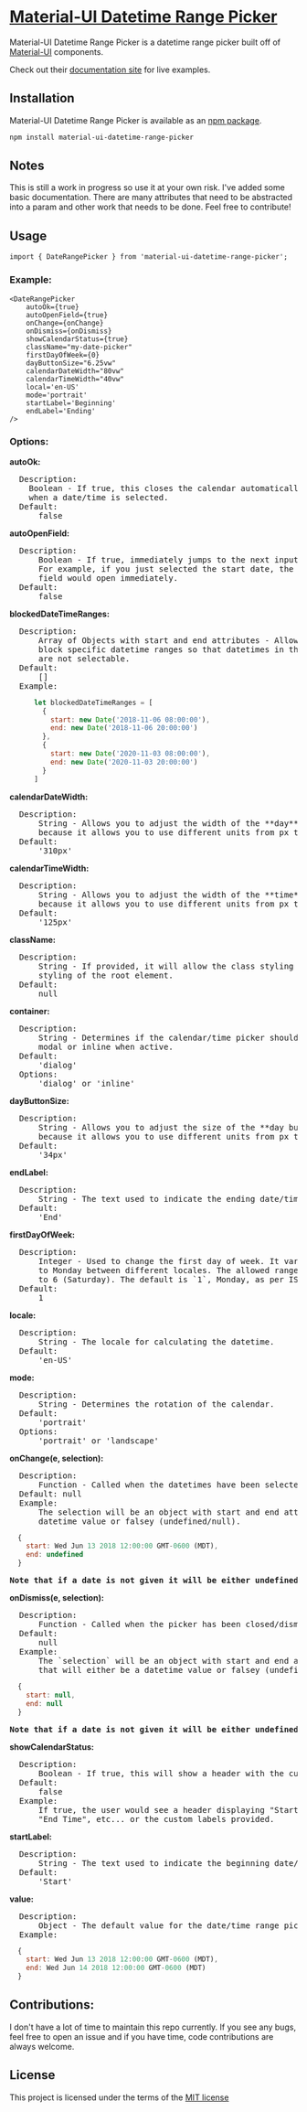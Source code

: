 

# [Material-UI Datetime Range Picker](http://www.material-ui.com/)

Material-UI Datetime Range Picker is a datetime range picker built off of [Material-UI](http://material-ui.com/) components.

Check out their [documentation site](http://www.material-ui.com/) for live examples.

## Installation

Material-UI Datetime Range Picker is available as an [npm package](https://www.npmjs.org/package/material-ui-datetime-range-picker).

```sh
npm install material-ui-datetime-range-picker
```

## Notes

This is still a work in progress so use it at your own risk. I've added some basic documentation. There are many attributes that need to be abstracted into a param and other work that needs to be done. Feel free to contribute!

## Usage

`import { DateRangePicker } from 'material-ui-datetime-range-picker';`

### Example:
```
<DateRangePicker
    autoOk={true}
    autoOpenField={true}
    onChange={onChange}
    onDismiss={onDismiss}
    showCalendarStatus={true}
    className="my-date-picker"
    firstDayOfWeek={0}
    dayButtonSize="6.25vw"
    calendarDateWidth="80vw"
    calendarTimeWidth="40vw"
    local='en-US'
    mode='portrait'
    startLabel='Beginning'
    endLabel='Ending'
/>
```

### Options:


  **autoOk:**
<pre>
  Description:
    Boolean - If true, this closes the calendar automatically
    when a date/time is selected.
  Default:
      false
</pre>
  **autoOpenField:**
<pre>
  Description:
      Boolean - If true, immediately jumps to the next input field.
      For example, if you just selected the start date, the start time
      field would open immediately.
  Default:
      false
</pre>
  **blockedDateTimeRanges:**
  <pre>
  Description:
      Array of Objects with start and end attributes - Allows you to
      block specific datetime ranges so that datetimes in those ranges
      are not selectable.
  Default:
      []
  Example:
</pre>
```javascript
      let blockedDateTimeRanges = [
        {
          start: new Date('2018-11-06 08:00:00'),
          end: new Date('2018-11-06 20:00:00')
        },
        {
          start: new Date('2020-11-03 08:00:00'),
          end: new Date('2020-11-03 20:00:00')
        }
      ]
```
  **calendarDateWidth:**
<pre>
  Description:
      String - Allows you to adjust the width of the **day** picker. It is a string
      because it allows you to use different units from px to vw.
  Default:
      '310px'
</pre>
  **calendarTimeWidth:**
<pre>
  Description:
      String - Allows you to adjust the width of the **time** picker. It is a string
      because it allows you to use different units from px to vw.
  Default:
      '125px'
</pre>
  **className:**
<pre>
  Description:
      String - If provided, it will allow the class styling to overwrite some basic
      styling of the root element.
  Default:
      null
</pre>

**container:**
<pre>
  Description:
      String - Determines if the calendar/time picker should appear as a
      modal or inline when active.
  Default:
      'dialog'
  Options:
      'dialog' or 'inline'
</pre>
  **dayButtonSize:**
<pre>
  Description:
      String - Allows you to adjust the size of the **day button**. It is a string
      because it allows you to use different units from px to vw.
  Default:
      '34px'
</pre>
  **endLabel:**
<pre>
  Description:
      String - The text used to indicate the ending date/time selection fields.
  Default:
      'End'
</pre>
  **firstDayOfWeek:**
<pre>
  Description:
      Integer - Used to change the first day of week. It varies from Saturday
      to Monday between different locales. The allowed range is 0 (Sunday)
      to 6 (Saturday). The default is `1`, Monday, as per ISO 8601.
  Default:
      1
</pre>
  **locale:**
<pre>
  Description:
      String - The locale for calculating the datetime.
  Default:
      'en-US'
</pre>
  **mode:**
<pre>
  Description:
      String - Determines the rotation of the calendar.
  Default:
      'portrait'
  Options:
      'portrait' or 'landscape'
</pre>
  **onChange(e, selection):**
<pre>
  Description:
      Function - Called when the datetimes have been selected for start and end.
  Default: null
  Example:
      The selection will be an object with start and end attributes that will either be a
      datetime value or falsey (undefined/null).
</pre>
```javascript
  {
    start: Wed Jun 13 2018 12:00:00 GMT-0600 (MDT),
    end: undefined
  }
```
<pre><strong>Note that if a date is not given it will be either undefined or null (falsey value).</strong></pre>

  **onDismiss(e, selection):**
<pre>
  Description:
      Function - Called when the picker has been closed/dismissed.
  Default:
      null
  Example:
      The `selection` will be an object with start and end attributes
      that will either be a datetime value or falsey (undefined/null).
</pre>
```javascript
  {
    start: null,
    end: null
  }
```
<pre><strong>Note that if a date is not given it will be either undefined or null (falsey value).</strong></pre>

  **showCalendarStatus:**
<pre>
  Description:
      Boolean - If true, this will show a header with the current field being selected.
  Default:
      false
  Example:
      If true, the user would see a header displaying "Start Date",
      "End Time", etc... or the custom labels provided.
</pre>
  **startLabel:**
<pre>
  Description:
      String - The text used to indicate the beginning date/time selection fields.
  Default:
      'Start'
</pre>
  **value:**
<pre>
  Description:
      Object - The default value for the date/time range picker
  Example:
</pre>
```javascript
  {
    start: Wed Jun 13 2018 12:00:00 GMT-0600 (MDT),
    end: Wed Jun 14 2018 12:00:00 GMT-0600 (MDT)
  }
  ```


## Contributions:

I don't have a lot of time to maintain this repo currently. If you see any bugs, feel free to open an issue and if you have time, code contributions are always welcome.

## License
This project is licensed under the terms of the
[MIT license](https://github.com/jkslyby/material-ui-datetime-range-picker/blob/master/LICENSE)
